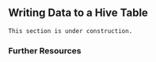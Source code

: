 ## Writing Data to a Hive Table

```{warning}
This section is under construction.
```

### Further Resources

